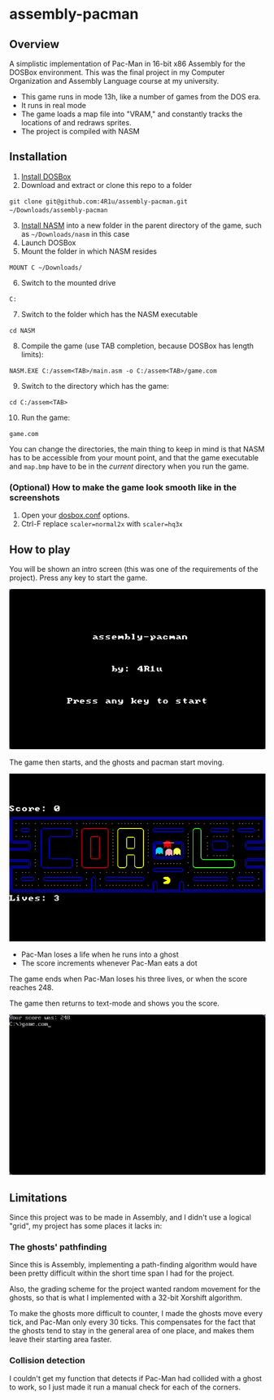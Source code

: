 # assembly-pacman

## Overview

A simplistic implementation of Pac-Man in 16-bit x86 Assembly for the DOSBox 
environment.
This was the final project in my Computer Organization and Assembly Language
course at my university.

- This game runs in mode 13h, like a number of games from the DOS era.
- It runs in real mode
- The game loads a map file into "VRAM," and constantly tracks the locations of 
and redraws sprites.
- The project is compiled with NASM

## Installation

1. [Install DOSBox](https://www.dosbox.com/download.php?main=1)
2. Download and extract or clone this repo to a folder

``git clone git@github.com:4R1u/assembly-pacman.git ~/Downloads/assembly-pacman``

3. [Install NASM](https://www.nasm.us/pub/nasm/snapshots/latest/dos/) into a
new folder in the parent directory of the game, such as `~/Downloads/nasm` in
this case
4. Launch DOSBox
5. Mount the folder in which NASM resides

``MOUNT C ~/Downloads/``

6. Switch to the mounted drive

``C:``

7. Switch to the folder which has the NASM executable

``cd NASM``

8. Compile the game (use TAB completion, because DOSBox has length limits):

``NASM.EXE C:/assem<TAB>/main.asm -o C:/assem<TAB>/game.com``

9. Switch to the directory which has the game:

``cd C:/assem<TAB>``

10. Run the game:

``game.com``

You can change the directories, the main thing to keep in mind is that NASM 
has to be accessible from your mount point, and that the game executable and 
`map.bmp` have to be in the _current_ directory when you run the game.

### (Optional) How to make the game look smooth like in the screenshots

1. Open your [dosbox.conf](https://www.dosbox.com/wiki/Dosbox.conf#scaler_.3D_none_.7C_normal2x_.7C_normal3x_.7C_tv2x_.7C_tv3x_.7C_rgb2x_.7C_rgb3x_.7C_scan2x_.7C_scan3x_.7C_advmame2x_.7C_advmame3x_.7C_advinterp2x_.7C_advinterp3x_.7C_2xsai_.7C_super2xsai_.7C_supereagle_.7C_hq2x_.7C_hq3x) options. 
2. Ctrl-F replace `scaler=normal2x` with `scaler=hq3x`

## How to play

You will be shown an intro screen (this was one of the requirements of the 
project). Press any key to start the game.

![The intro screen](assets/intro.png)

The game then starts, and the ghosts and pacman start moving.

![The start of the game](assets/start.png)

- Pac-Man loses a life when he runs into a ghost
- The score increments whenever Pac-Man eats a dot

The game ends when Pac-Man loses his three lives, or when the score reaches 
248.

The game then returns to text-mode and shows you the score.

![The end of the game](assets/gameover.png)

## Limitations

Since this project was to be made in Assembly, and I didn't use a logical 
"grid", my project has some places it lacks in:

### The ghosts' pathfinding

Since this is Assembly, implementing a path-finding algorithm would have been 
pretty difficult within the short time span I had for the project.

Also, the grading scheme for the project wanted random movement for the ghosts, 
so that is what I implemented with a 32-bit Xorshift algorithm.

To make the ghosts more difficult to counter, I made the ghosts move every
tick, and Pac-Man only every 30 ticks. This compensates for the fact that the 
ghosts tend to stay in the general area of one place, and makes them leave 
their starting area faster.

### Collision detection

I couldn't get my function that detects if Pac-Man had collided with a ghost 
to work, so I just made it run a manual check for each of the corners.
